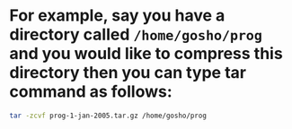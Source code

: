 # For example, say you have a directory called `/home/gosho/prog` and you would like to compress this directory then you can type tar command as follows:
```bash
tar -zcvf prog-1-jan-2005.tar.gz /home/gosho/prog
```
